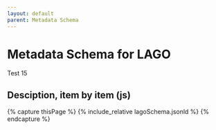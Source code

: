 ```yaml
---
layout: default
parent: Metadata Schema
---
```


# Metadata Schema for LAGO

Test 15

## Desciption, item by item (js) 


{% capture thisPage %}
    {% include_relative lagoSchema.jsonld %}
{% endcapture %}


<div id="text2"></div>
 
<script>

document.getElementById("text2").innerHTML = "hola2";
document.getElementById("text3").innerHTML = "hola3";
</script>

<div id="text3"></div>

<script src="https://code.jquery.com/jquery-3.2.1.min.js"></script>
<script>
$().ready(function(){
     $("#text").html("hola");
    });
</script>
 
<div id="text"></div>
